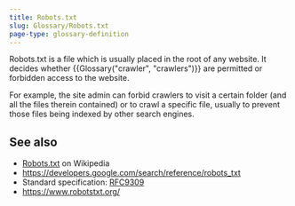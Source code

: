 ```yaml
---
title: Robots.txt
slug: Glossary/Robots.txt
page-type: glossary-definition
---
```


Robots.txt is a file which is usually placed in the root of any website. It decides whether {{Glossary("crawler", "crawlers")}} are permitted or forbidden access to the website.

For example, the site admin can forbid crawlers to visit a certain folder (and all the files therein contained) or to crawl a specific file, usually to prevent those files being indexed by other search engines.

## See also

- [Robots.txt](https://en.wikipedia.org/wiki/Robots.txt) on Wikipedia
- <https://developers.google.com/search/reference/robots_txt>
- Standard specification: [RFC9309](https://www.rfc-editor.org/rfc/rfc9309.html)
- <https://www.robotstxt.org/>
